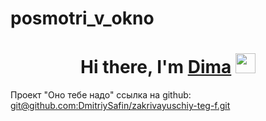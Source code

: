 # posmotri_v_okno
<h1 align="center">Hi there, I'm <a href="https://vk.com/id219126543" target="_blank">Dima</a> 
<img src="https://github.com/blackcater/blackcater/raw/main/images/Hi.gif" height="32"/></h1>
Проект "Оно тебе надо"
ссылка на github:  <a href="https://github.com/DmitriySafin/zakrivayuschiy-teg-f.git" target="_blank">git@github.com:DmitriySafin/zakrivayuschiy-teg-f.git</a> 
